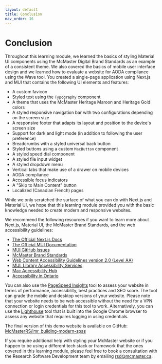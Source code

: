 ```yaml
---
layout: default
title: Conclusion
nav_order: 16
---
```


# Conclusion

Throughout this learning module, we learned the basics of styling Material UI components using the McMaster Digital Brand Standards as an example of a consistent theme. We also covered the basics of mobile user interface design and we learned how to evaluate a website for AODA compliance using the Wave tool. You created a single-page application using Next.js and MUI that contains the following UI elements and features:
- A custom favicon
- Styled text using the `Typography` component
- A theme that uses the McMaster Heritage Maroon and Heritage Gold colors
- A styled responsive navigation bar with two configurations depending on the screen size
-  A responsive footer that adapts its layout and position to the device's screen size
- Support for dark and light mode (in addition to following the user preference)
- Breadcrumbs with a styled universal back button
- Styled buttons using a custom `MacButton` component
- A styled speed dial component
- A styled file input widget
- A styled dropdown menu
- Vertical tabs that make use of a drawer on mobile devices
- AODA compliance
- Accessible focus indicators
- A "Skip to Main Content" button
- Localized (Canadian French) pages

While we only scratched the surface of what you can do with Next.js and Material UI, we hope that this learning module provided you with the basic knowledge needed to create modern and responsive websites. 

We recommend the following resources if you want to learn more about Next.js, Material UI, the McMaster Brand Standards, and the web accessibility guidelines:
- [The Official Next.js Docs](https://nextjs.org/docs)
- [The Official MUI Documentation](https://mui.com/material-ui/getting-started/overview/)
- [MUI GitHub Issues](https://github.com/mui/material-ui/issues)
- [McMaster Brand Standards](https://brand.mcmaster.ca/)
- [Web Content Accessibility Guidelines version 2.0 (Level AA)](https://www.w3.org/WAI/WCAG21/quickref/)
- [MUL Library Accessibility Services](https://library.mcmaster.ca/spaces/las)
- [Mac Accessibility Hub](https://accessibility.mcmaster.ca/)
- [Accessibility in Ontario](https://www.ontario.ca/page/about-accessibility-laws)


You can also use the [PageSpeed Insights](https://pagespeed.web.dev/) tool to assess your website in terms of performance, accessibility, best practices and SEO score. The tool can grade the mobile and desktop versions of your website. Please note that your website needs to be web accessible without the need for a VPN connection or login credentials for this tool to work. Alternatively, you can use the [Lighthouse](https://developer.chrome.com/docs/lighthouse/overview/) tool that is built into the Google Chrome browser to assess any website that requires logging in using credentials.

The final version of this demo website is available on GitHub: [McMasterRS/lmr_building-modern-spas](https://github.com/McMasterRS/lmr_building-modern-spas)

If you require additional help with styling your McMaster website or if you happen to be using a different tech stack or framework that the ones covered in this learning module, please feel free to book a consultation with the Research Software Development team by emailing [rsd@mcmaster.ca](mailto:rsd@mcmaster.ca).
